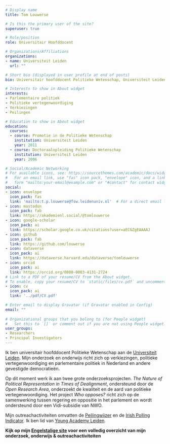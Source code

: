 ```yaml
---
# Display name
title: Tom Louwerse

# Is this the primary user of the site?
superuser: true

# Role/position
role: Universitair Hoofddocent

# Organizations/Affiliations
organizations:
- name: Universiteit Leiden
  url: ""

# Short bio (displayed in user profile at end of posts)
bio: Universitair hoofddocent Politieke Wetenschap, Universiteit Leiden

# Interests to show in About widget
interests:
- Parlementaire politiek
- Politieke vertegenwoordiging
- Verkiezingen
- Peilingen

# Education to show in About widget
education:
  courses:
  - course: Promotie in de Politieke Wetenschap
    institution: Universiteit Leiden
    year: 2011
  - course: Doctoraalopleiding Politieke Wetenschap
    institution: Universiteit Leiden
    year: 2006

# Social/Academic Networking
# For available icons, see: https://sourcethemes.com/academic/docs/widgets/#icons
#   For an email link, use "fas" icon pack, "envelope" icon, and a link in the
#   form "mailto:your-email@example.com" or "#contact" for contact widget.
social:
- icon: envelope
  icon_pack: fas
  link: 'mailto:t.p.louwerse@fsw.leidenuniv.nl'  # For a direct email link, use "mailto:test@example.org".
- icon: mastodon
  icon_pack: fab
  link: https://akademienl.social/@tomlouwerse
- icon: google-scholar
  icon_pack: ai
  link: https://scholar.google.co.uk/citations?user=aECGZgEAAAAJ
- icon: github
  icon_pack: fab
  link: https://github.com/louwerse
- icon: dataverse
  icon_pack: ai
  link: https://dataverse.harvard.edu/dataverse/tomlouwerse
- icon: orcid
  icon_pack: ai
  link: https://orcid.org/0000-0003-4131-2724
# Link to a PDF of your resume/CV from the About widget.
# To enable, copy your resume/CV to `static/files/cv.pdf` and uncomment the lines below.  
- icon: cv
  icon_pack: ai
  link: '../pdf/CV.pdf'

# Enter email to display Gravatar (if Gravatar enabled in Config)
email: ""
  
# Organizational groups that you belong to (for People widget)
#   Set this to `[]` or comment out if you are not using People widget.  
user_groups:
- Researchers
- Principal Investigators
---
```


Ik ben universitair hoofddocent Politieke Wetenschap aan de [Universiteit Leiden](https://www.universiteitleiden.nl/en/staffmembers/tom-louwerse). Mijn onderzoek en onderwijs richt zich op verkiezingen, politieke vertegenwoordiging en parlementaire politiek in Nederland en andere gevestigde democratieën.

Op dit moment werk ik aan twee grote onderzoeksprojecten. *The Nature of Political Representation in Times of Dealignment*, ondersteund door de *Open Research Area*, onderzoekt de kwaliteit en de aard van politieke vertegenwoordiging. Het project *Who opposes?* richt zich op de samenwerking tussen regering en oppositie in het parlement en wordt ondersteund door een Vidi-subsidie van NWO.

Mijn outreachactiviteiten omvatten de [Peilingwijzer](http://peilingwijzer.tomlouwerse.nl) en de [Irish Polling Indicator](https://www.pollingindicator.com). Ik ben lid van [Young Academy Leiden](https://www.universiteitleiden.nl/yal).

**Kijk op mijn [Engelstalige site](../) voor een volledig overzicht van mijn onderzoek, onderwijs & outreachactiviteiten**
